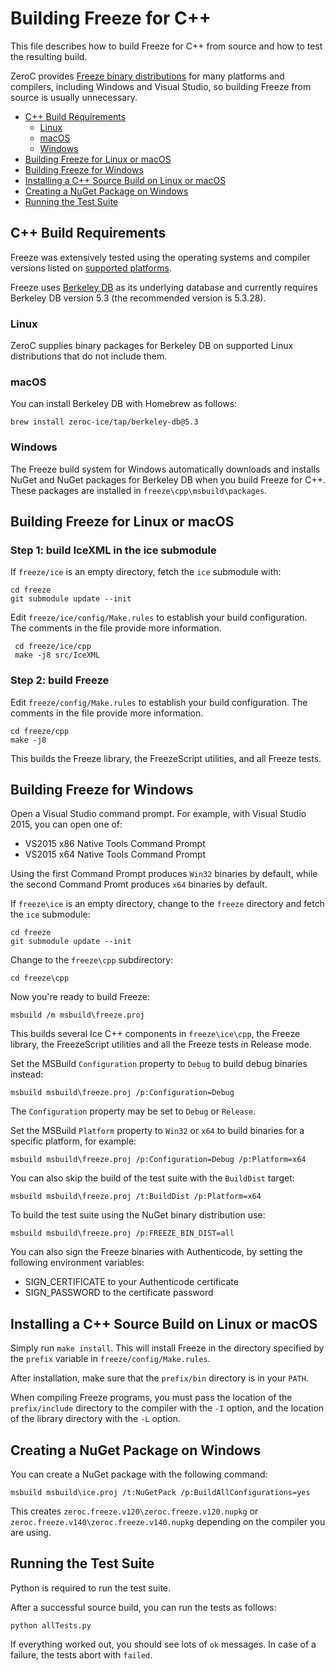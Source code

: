# Building Freeze for C++

This file describes how to build Freeze for C++ from source and how to test the
resulting build.

ZeroC provides [Freeze binary distributions][1] for many platforms and compilers,
including Windows and Visual Studio, so building Freeze from source is usually
unnecessary.

* [C++ Build Requirements](#c-build-requirements)
  * [Linux](#linux)
  * [macOS](#macos)
  * [Windows](#windows)
* [Building Freeze for Linux or macOS](#building-freeze-for-linux-or-macos)
* [Building Freeze for Windows](#building-freeze-for-windows)
* [Installing a C++ Source Build on Linux or macOS](#installing-a-c-source-build-on-linux-or-macos)
* [Creating a NuGet Package on Windows](#creating-a-nuget-package-on-windows)
* [Running the Test Suite](#running-the-test-suite)

## C++ Build Requirements

Freeze was extensively tested using the operating systems and compiler versions
listed on [supported platforms][2].

Freeze uses [Berkeley DB][3] as its underlying database and currently requires
Berkeley DB version 5.3 (the recommended version is 5.3.28).

### Linux

ZeroC supplies binary packages for Berkeley DB on supported Linux
distributions that do not include them.

### macOS

You can install Berkeley DB with Homebrew as follows:
```
brew install zeroc-ice/tap/berkeley-db@5.3
```

### Windows

The Freeze build system for Windows automatically downloads and installs
NuGet and NuGet packages for Berkeley DB when you build Freeze for C++.
These packages are installed in `freeze\cpp\msbuild\packages`.

## Building Freeze for Linux or macOS

### Step 1: build IceXML in the ice submodule

If `freeze/ice` is an empty directory, fetch the `ice` submodule with:
```
cd freeze
git submodule update --init
```

Edit `freeze/ice/config/Make.rules` to establish your build configuration. The
comments in the file provide more information.
```
 cd freeze/ice/cpp
 make -j8 src/IceXML
```

### Step 2: build Freeze

Edit `freeze/config/Make.rules` to establish your build configuration. The
comments in the file provide more information.
```
cd freeze/cpp
make -j8
```

This builds the Freeze library, the FreezeScript utilities, and all Freeze
tests.

## Building Freeze for Windows

Open a Visual Studio command prompt. For example, with Visual Studio 2015, you
can open one of:

- VS2015 x86 Native Tools Command Prompt
- VS2015 x64 Native Tools Command Prompt

Using the first Command Prompt produces `Win32` binaries by default, while
the second Command Promt produces `x64` binaries by default.

If `freeze\ice` is an empty directory, change to the `freeze` directory and
fetch the `ice` submodule:
```
cd freeze
git submodule update --init
```

Change to the `freeze\cpp` subdirectory:
```
cd freeze\cpp
```

Now you're ready to build Freeze:
```
msbuild /m msbuild\freeze.proj
```

This builds several Ice C++ components in `freeze\ice\cpp`, the Freeze
library, the FreezeScript utilities and all the Freeze tests in Release
mode.

Set the MSBuild `Configuration` property to `Debug` to build debug binaries
instead:
```
msbuild msbuild\freeze.proj /p:Configuration=Debug
```

The `Configuration` property may be set to `Debug` or `Release`.

Set the MSBuild `Platform` property to `Win32` or `x64` to build binaries
for a specific platform, for example:
```
msbuild msbuild\freeze.proj /p:Configuration=Debug /p:Platform=x64
```

You can also skip the build of the test suite with the `BuildDist` target:
```
msbuild msbuild\freeze.proj /t:BuildDist /p:Platform=x64
```

To build the test suite using the NuGet binary distribution use:
```
msbuild msbuild\freeze.proj /p:FREEZE_BIN_DIST=all
```

You can also sign the Freeze binaries with Authenticode, by setting the following
environment variables:
 - SIGN_CERTIFICATE to your Authenticode certificate
 - SIGN_PASSWORD to the certificate password

## Installing a C++ Source Build on Linux or macOS

Simply run `make install`. This will install Freeze in the directory specified
by the `prefix` variable in `freeze/config/Make.rules`.

After installation, make sure that the `prefix/bin` directory is in your `PATH`.

When compiling Freeze programs, you must pass the location of the
`prefix/include` directory to the compiler with the `-I` option, and the
location of the library directory with the `-L` option.

## Creating a NuGet Package on Windows

You can create a NuGet package with the following command:
```
msbuild msbuild\ice.proj /t:NuGetPack /p:BuildAllConfigurations=yes
```

This creates `zeroc.freeze.v120\zeroc.freeze.v120.nupkg` or
`zeroc.freeze.v140\zeroc.freeze.v140.nupkg` depending on the compiler you are
using.

## Running the Test Suite

Python is required to run the test suite.

After a successful source build, you can run the tests as follows:
```
python allTests.py
```

If everything worked out, you should see lots of `ok` messages. In case of a
failure, the tests abort with `failed`.

[1]: https://zeroc.com/downloads/ice
[2]: https://doc.zeroc.com/display/Freeze37/Supported+Platforms+for+Freeze+3.7.2
[3]: https://www.oracle.com/database/berkeley-db/index.html
